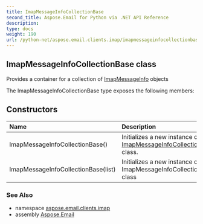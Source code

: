 ```yaml
---
title: ImapMessageInfoCollectionBase
second_title: Aspose.Email for Python via .NET API Reference
description: 
type: docs
weight: 190
url: /python-net/aspose.email.clients.imap/imapmessageinfocollectionbase/
---
```


## ImapMessageInfoCollectionBase class

Provides a container for a collection of [ImapMessageInfo](/python-net/aspose.email.clients.imap/imapmessageinfo/) objects

The ImapMessageInfoCollectionBase type exposes the following members:
## Constructors
| Name | Description |
| :- | :- |
|ImapMessageInfoCollectionBase()|Initializes a new instance of the [ImapMessageInfoCollectionBase](/python-net/aspose.email.clients.imap/imapmessageinfocollectionbase/) class.|
|ImapMessageInfoCollectionBase(list)|Initializes a new instance of the ImapMessageInfoCollectionBase class|

### See Also

* namespace [aspose.email.clients.imap](/python-net/aspose.email.clients.imap/)
* assembly [Aspose.Email](/python-net/)

